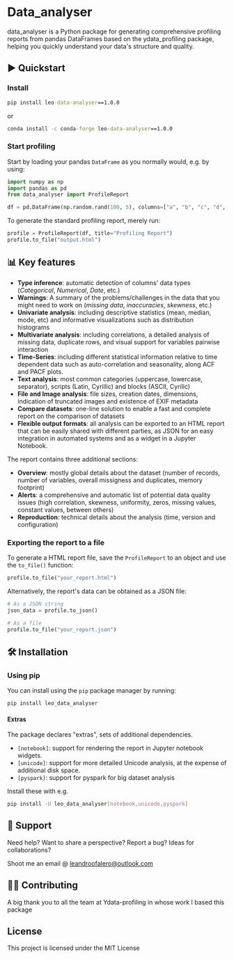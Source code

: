 # Data_analyser

data_analyser is a Python package for generating comprehensive profiling reports from pandas DataFrames based on the ydata_profiling package, helping you quickly understand your data's structure and quality.



## ▶️ Quickstart

### Install
```cmd
pip install leo-data-analyser==1.0.0
```
or
```cmd
conda install -c conda-forge leo-data-analyser==1.0.0
```
### Start profiling

Start by loading your pandas `DataFrame` as you normally would, e.g. by using:

```python
import numpy as np
import pandas as pd
from data_analyser import ProfileReport

df = pd.DataFrame(np.random.rand(100, 5), columns=["a", "b", "c", "d", "e"])
```

To generate the standard profiling report, merely run:

```python
profile = ProfileReport(df, title="Profiling Report")
profile.to_file("output.html")

```

## 📊 Key features

- **Type inference**: automatic detection of columns' data types (*Categorical*, *Numerical*, *Date*, etc.)
- **Warnings**: A summary of the problems/challenges in the data that you might need to work on (*missing data*, *inaccuracies*, *skewness*, etc.)
- **Univariate analysis**: including descriptive statistics (mean, median, mode, etc) and informative visualizations such as distribution histograms
- **Multivariate analysis**: including correlations, a detailed analysis of missing data, duplicate rows, and visual support for variables pairwise interaction
- **Time-Series**: including different statistical information relative to time dependent data such as auto-correlation and seasonality, along ACF and PACF plots.
- **Text analysis**: most common categories (uppercase, lowercase, separator), scripts (Latin, Cyrillic) and blocks (ASCII, Cyrilic)
- **File and Image analysis**: file sizes, creation dates, dimensions, indication of truncated images and existence of EXIF metadata
- **Compare datasets**: one-line solution to enable a fast and complete report on the comparison of datasets
- **Flexible output formats**: all analysis can be exported to an HTML report that can be easily shared with different parties, as JSON for an easy integration in automated systems and as a widget in a Jupyter Notebook.

The report contains three additional sections:

- **Overview**: mostly global details about the dataset (number of records, number of variables, overall missigness and duplicates, memory footprint)
- **Alerts**: a comprehensive and automatic list of potential data quality issues (high correlation, skewness, uniformity, zeros, missing values, constant values, between others)
- **Reproduction**: technical details about the analysis (time, version and configuration)


### Exporting the report to a file

To generate a HTML report file, save the `ProfileReport` to an object and use the `to_file()` function:

```python
profile.to_file("your_report.html")
```

Alternatively, the report's data can be obtained as a JSON file:

```python
# As a JSON string
json_data = profile.to_json()

# As a file
profile.to_file("your_report.json")
```


## 🛠️ Installation


### Using pip


You can install using the `pip` package manager by running:

```sh
pip install leo_data_analyser
```

#### Extras

The package declares "extras", sets of additional dependencies.

* `[notebook]`: support for rendering the report in Jupyter notebook widgets.
* `[unicode]`: support for more detailed Unicode analysis, at the expense of additional disk space.
* `[pyspark]`: support for pyspark for big dataset analysis

Install these with e.g.

```sh
pip install -U leo_data_analyser[notebook,unicode,pyspark]
```



## 🙋 Support
Need help? Want to share a perspective? Report a bug? Ideas for collaborations? 

Shoot me an email @ leandroofalero@outlook.com



## 🤝🏽 Contributing

A big thank you to all the team at Ydata-profiling in whose work I based this package


## License 



This project is licensed under the MIT License
